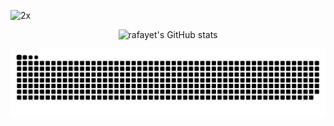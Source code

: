 ![2x](https://user-images.githubusercontent.com/78610949/143596297-a5a1605c-769e-4ac2-8a4a-57819455dfea.gif)

<div align="center">

![rafayet's GitHub stats](https://github-readme-stats.vercel.app/api?username=UTkbxRME7c9C&show_icons=true&theme=transparent)

<picture>
  <source media="(prefers-color-scheme: dark)" srcset="https://raw.githubusercontent.com/UTkbxRME7c9C/UTkbxRME7c9C/output/snake-dark.svg" />
  <source media="(prefers-color-scheme: light)" srcset="https://raw.githubusercontent.com/UTkbxRME7c9C/UTkbxRME7c9C/output/snake.svg" />
  <img alt="github-snake" src="https://raw.githubusercontent.com/UTkbxRME7c9C/UTkbxRME7c9C/output/snake.svg" />
</picture>
